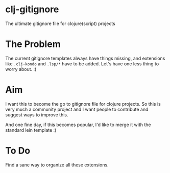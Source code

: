# clj-gitignore
The ultimate gitignore file for clojure(script) projects


# The Problem
The current gitignore templates always have things missing, and extensions like `.clj-kondo` and `.lsp/*` have to be added.
Let's have one less thing to worry about. :)

# Aim
I want this to become the go to gitignore file for clojure projects.
So this is very much a community project and I want people to contribute and suggest ways to improve this.

And one fine day, if this becomes popular, I'd like to merge it with the standard lein template :)

# To Do

Find a sane way to organize all these extensions.